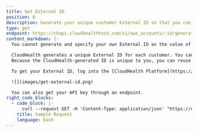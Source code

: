 ```yaml
---
title: Get External ID
position: 6
description: Generate your unique customer External ID so that you can configure an IAM Role in the AWS Console.
type: get
endpoint: https://chapi.cloudhealthtech.com/v1/aws_accounts/:id/generate_external_id
content_markdown: |-
  You cannot generate and specify your own External ID as the value of the `assume_role_external_id` parameter.

  CloudHealth generates a unique External ID for each customer. You can only use this ID as the value of the `assume_role_external_id` parameter.
  Because the CloudHealth-generated ID is unique to you, you can reuse it across all your accounts.

  To get your External ID, log into the [CloudHealth Platform](https://apps.cloudhealthtech.com). From the left menu, select **Setup > Accounts > AWS** and click **New Account**. The account setup form displays the generated External ID.

  ![](images/get-external-id.png)

  You can also get your API key through an endpoint.
right_code_blocks:
  - code_block: |-
      curl --request GET -H 'Content-Type: application/json' "https://chapi.cloudhealthtech.com/v1/aws_accounts/:id/generate_external_id?api_key=<your_api_key>"
    title: Sample Request
    language: bash
---
```

